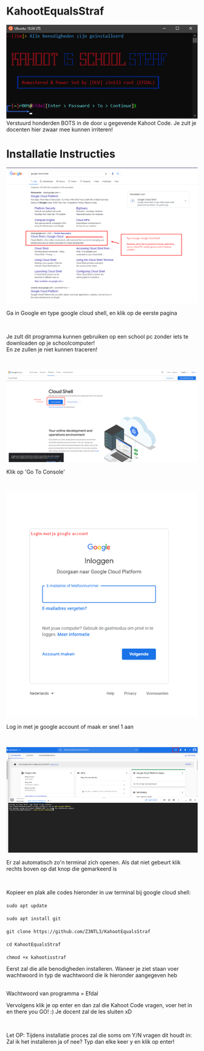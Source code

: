 # KahootEqualsStraf
![Screenshot](software.png)<br>
Verstuurd honderden BOTS in de door u gegevende Kahoot Code. Je zult je docenten hier zwaar mee kunnen irriteren!

# Installatie Instructies
![Screenshot](tutorial1.png)<br>
<p> Ga in Google en type google cloud shell, en klik op de eerste pagina</p><br>
<p> Je zult dit programma kunnen gebruiken op een school pc zonder iets te downloaden op je schoolcomputer!<br>
  En ze zullen je niet kunnen traceren!</p><br>
  
  ![Screenshot](tutorial2.png)
  <p> Klik op 'Go To Console'</p><br>
  
  ![Screenshot](tutorial3.png)
  <p> Log in met je google account of maak er snel 1 aan</p><br>
  
  ![Screenshot](tutorial4.png)
  <p> Er zal automatisch zo'n terminal zich openen. Als dat niet gebeurt klik rechts boven op dat knop die gemarkeerd is</p> <br>
  
  <p> Kopieer en plak alle codes hieronder in uw terminal bij google cloud shell: <br><br><code>sudo apt update</code> <br><br>
  <code>sudo apt install git</code><br><br>
  <code>git clone https://github.com/Z3NTL3/KahootEqualsStraf</code><br><br>
  <code>cd KahootEqualsStraf</code><br><br>
  <code>chmod +x kahootisstraf</code><br>


  <p>Eerst zal die alle benodigheden installeren. Waneer je ziet staan voer wachtwoord in typ de wachtwoord die ik hieronder aangegeven heb</p><br>
  Wachtwoord van programma = Efdal
  <br><p> Vervolgens klik je op enter en dan zal die Kahoot Code vragen, voer het in en there you GO! :) Je docent zal de les sluiten xD</p><br>
  
  <p> Let OP: Tijdens installatie proces zal die soms om Y/N vragen dit houdt in: Zal ik het installeren ja of nee? Typ dan elke keer y en klik op enter!</p>
  
